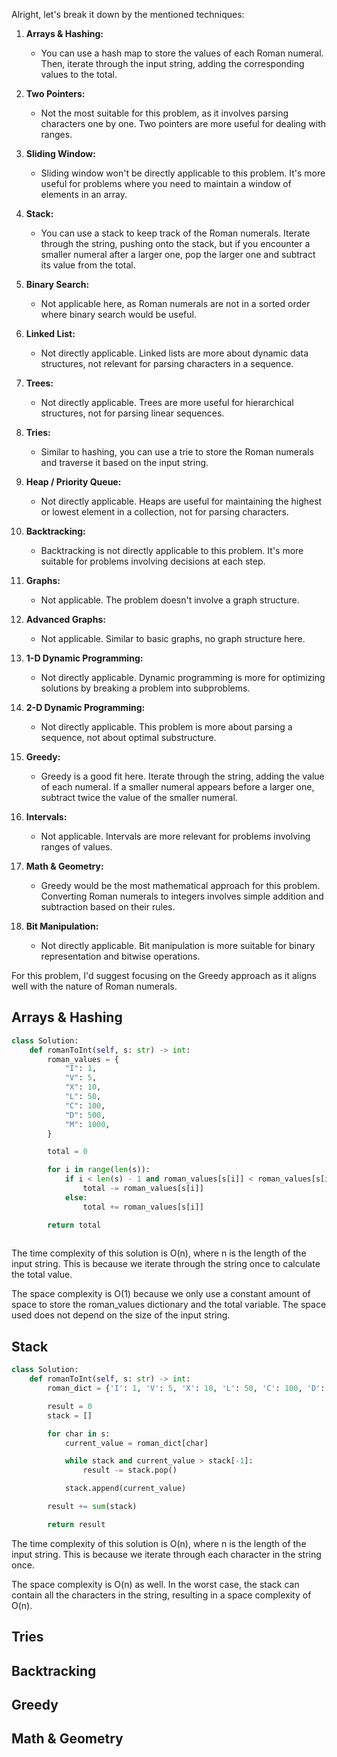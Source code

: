 Alright, let's break it down by the mentioned techniques:

1. **Arrays & Hashing:**
   - You can use a hash map to store the values of each Roman numeral. Then, iterate through the input string, adding the corresponding values to the total.

2. **Two Pointers:**
   - Not the most suitable for this problem, as it involves parsing characters one by one. Two pointers are more useful for dealing with ranges.

3. **Sliding Window:**
   - Sliding window won't be directly applicable to this problem. It's more useful for problems where you need to maintain a window of elements in an array.

4. **Stack:**
   - You can use a stack to keep track of the Roman numerals. Iterate through the string, pushing onto the stack, but if you encounter a smaller numeral after a larger one, pop the larger one and subtract its value from the total.

5. **Binary Search:**
   - Not applicable here, as Roman numerals are not in a sorted order where binary search would be useful.

6. **Linked List:**
   - Not directly applicable. Linked lists are more about dynamic data structures, not relevant for parsing characters in a sequence.

7. **Trees:**
   - Not directly applicable. Trees are more useful for hierarchical structures, not for parsing linear sequences.

8. **Tries:**
   - Similar to hashing, you can use a trie to store the Roman numerals and traverse it based on the input string.

9. **Heap / Priority Queue:**
   - Not directly applicable. Heaps are useful for maintaining the highest or lowest element in a collection, not for parsing characters.

10. **Backtracking:**
    - Backtracking is not directly applicable to this problem. It's more suitable for problems involving decisions at each step.

11. **Graphs:**
    - Not applicable. The problem doesn't involve a graph structure.

12. **Advanced Graphs:**
    - Not applicable. Similar to basic graphs, no graph structure here.

13. **1-D Dynamic Programming:**
    - Not directly applicable. Dynamic programming is more for optimizing solutions by breaking a problem into subproblems.

14. **2-D Dynamic Programming:**
    - Not directly applicable. This problem is more about parsing a sequence, not about optimal substructure.

15. **Greedy:**
    - Greedy is a good fit here. Iterate through the string, adding the value of each numeral. If a smaller numeral appears before a larger one, subtract twice the value of the smaller numeral.

16. **Intervals:**
    - Not applicable. Intervals are more relevant for problems involving ranges of values.

17. **Math & Geometry:**
    - Greedy would be the most mathematical approach for this problem. Converting Roman numerals to integers involves simple addition and subtraction based on their rules.

18. **Bit Manipulation:**
    - Not directly applicable. Bit manipulation is more suitable for binary representation and bitwise operations.

For this problem, I'd suggest focusing on the Greedy approach as it aligns well with the nature of Roman numerals.

## Arrays & Hashing

```python
class Solution:
    def romanToInt(self, s: str) -> int:
        roman_values = {
            "I": 1,
            "V": 5,
            "X": 10,
            "L": 50,
            "C": 100,
            "D": 500,
            "M": 1000,
        }

        total = 0

        for i in range(len(s)):
            if i < len(s) - 1 and roman_values[s[i]] < roman_values[s[i + 1]]:
                total -= roman_values[s[i]]
            else:
                total += roman_values[s[i]]

        return total
        
```

The time complexity of this solution is O(n), where n is the length of the input string. This is because we iterate through the string once to calculate the total value.

The space complexity is O(1) because we only use a constant amount of space to store the roman_values dictionary and the total variable. The space used does not depend on the size of the input string.



## Stack

```python
class Solution:
    def romanToInt(self, s: str) -> int:
        roman_dict = {'I': 1, 'V': 5, 'X': 10, 'L': 50, 'C': 100, 'D': 500, 'M': 1000}

        result = 0
        stack = []

        for char in s:
            current_value = roman_dict[char]

            while stack and current_value > stack[-1]:
                result -= stack.pop()

            stack.append(current_value)

        result += sum(stack)

        return result

```

The time complexity of this solution is O(n), where n is the length of the input string. This is because we iterate through each character in the string once.

The space complexity is O(n) as well. In the worst case, the stack can contain all the characters in the string, resulting in a space complexity of O(n).

## Tries



## Backtracking



## Greedy



## Math & Geometry


